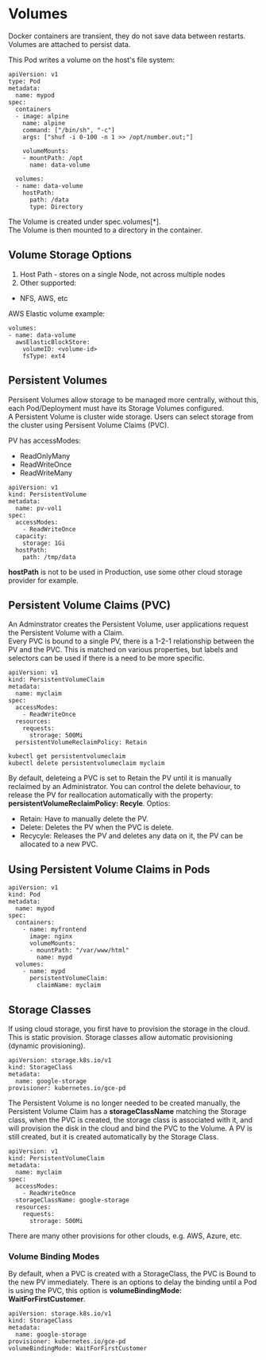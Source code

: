 # Volumes

Docker containers are transient, they do not save data between restarts.  
Volumes are attached to persist data.  

This Pod writes a volume on the host's file system:
```
apiVersion: v1
type: Pod
metadata:
  name: mypod
spec:
  containers
  - image: alpine
    name: alpine
    command: ["/bin/sh", "-c"]
    args: ["shuf -i 0-100 -n 1 >> /opt/number.out;"]
    
    volumeMounts:
    - mountPath: /opt
      name: data-volume

  volumes:
  - name: data-volume
    hostPath:
      path: /data
      type: Directory
```

The Volume is created under spec.volumes[*].  
The Volume is then mounted to a directory in the container.  

## Volume Storage Options
1. Host Path - stores on a single Node, not across multiple nodes
2. Other supported:
  - NFS, AWS, etc

AWS Elastic volume example:
```
volumes:
- name: data-volume
  awsElasticBlockStore:
    volumeID: <volume-id>
    fsType: ext4
```

## Persistent Volumes
Persisent Volumes allow storage to be managed more centrally, without this, each Pod/Deployment must have its Storage Volumes configured.  
A Persistent Volume is cluster wide storage.  Users can select storage from the cluster using Persisent Volume Claims (PVC).  

PV has accessModes:
- ReadOnlyMany
- ReadWriteOnce
- ReadWriteMany

```
apiVersion: v1
kind: PersistentVolume
metadata:
  name: pv-vol1
spec:
  accessModes:
    - ReadWriteOnce
  capacity:
    storage: 1Gi
  hostPath:
    path: /tmp/data
```

**hostPath** is not to be used in Production, use some other cloud storage provider for example.

## Persistent Volume Claims (PVC)
An Adminstrator creates the Persistent Volume, user applications request the Persistent Volume with a Claim.  
Every PVC is bound to a single PV, there is a 1-2-1 relationship between the PV and the PVC. This is matched on various properties, but labels and selectors can be used if there is a need to be more specific.  

```
apiVersion: v1
kind: PersistentVolumeClaim
metadata:
  name: myclaim
spec:
  accessModes:
    - ReadWriteOnce
  resources:
    requests:
      strorage: 500Mi
  persistentVolumeReclaimPolicy: Retain
```


```
kubectl get persistentvolumeclaim
kubectl delete persistentvolumeclaim myclaim
```

By default, deleteing a PVC is set to Retain the PV until it is manually reclaimed by an Administrator. You can control the delete behaviour, to release the PV for reallocation automatically with the property: **persistentVolumeReclaimPolicy: Recyle**. Optios:
- Retain: Have to manually delete the PV.
- Delete: Deletes the PV when the PVC is delete.
- Recycyle: Releases the PV and deletes any data on it, the PV can be allocated to a new PVC.

## Using Persistent Volume Claims in Pods

```
apiVersion: v1
kind: Pod
metadata:
  name: mypod
spec:
  containers:
    - name: myfrontend
      image: nginx
      volumeMounts:
      - mountPath: "/var/www/html"
        name: mypd
  volumes:
    - name: mypd
      persistentVolumeClaim:
        claimName: myclaim
```


## Storage Classes
If using cloud storage, you first have to provision the storage in the cloud. This is static provision. Storage classes allow automatic provisioning (dynamic provisioning). 

```
apiVersion: storage.k8s.io/v1
kind: StorageClass
metadata:
  name: google-storage
provisioner: kubernetes.io/gce-pd
```

The Persistent Volume is no longer needed to be created manually, the Persistent Volume Claim has a **storageClassName** matching the Storage class, when the PVC is created, the storage class is associated with it, and will provision the disk in the cloud and bind the PVC to the Volume. A PV is still created, but it is created automatically by the Storage Class.

```
apiVersion: v1
kind: PersistentVolumeClaim
metadata:
  name: myclaim
spec:
  accessModes:
    - ReadWriteOnce
  storageClassName: google-storage
  resources:
    requests:
      strorage: 500Mi
```

There are many other provisions for other clouds, e.g. AWS, Azure, etc.

### Volume Binding Modes
By default, when a PVC is created with a StorageClass, the PVC is Bound to the new PV immediately. There is an options to delay the binding until a Pod is using the PVC, this option is **volumeBindingMode: WaitForFirstCustomer**.  

```
apiVersion: storage.k8s.io/v1
kind: StorageClass
metadata:
  name: google-storage
provisioner: kubernetes.io/gce-pd
volumeBindingMode: WaitForFirstCustomer
```
